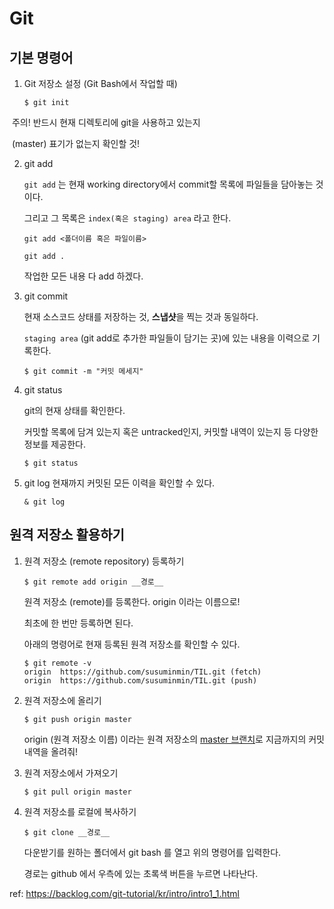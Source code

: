 # Git

## 기본 명령어

1. Git 저장소 설정 (Git Bash에서 작업할 때)	

   ```
   $ git init 	
   ```

​	주의! 반드시 현재 디렉토리에 git을 사용하고 있는지 	

​	(master) 표기가 없는지 확인할 것! 



2. git add

   `git add`  는 현재  working directory에서 commit할 목록에 파일들을 담아놓는 것이다. 

   그리고 그 목록은 `index(혹은 staging) area` 라고 한다. 

   ```
   git add <폴더이름 혹은 파일이름>
   ```

   

   ```
   git add . 
   ```

   작업한 모든 내용 다 add 하겠다.

   

3. git commit

   현재 소스코드 상태를 저장하는 것, **스냅샷**을 찍는 것과 동일하다. 

   `staging area` (git add로 추가한 파일들이 담기는 곳)에 있는 내용을 이력으로 기록한다. 

   ```
   $ git commit -m "커밋 메세지"
   ```

   

4. git status

   git의 현재 상태를 확인한다.

   커밋할 목록에 담겨 있는지 혹은 untracked인지, 커밋할 내역이 있는지 등 다양한 정보를 제공한다. 

   ```
   $ git status
   ```

   

5. git log
   현재까지 커밋된 모든 이력을 확인할 수 있다. 

   ```
   & git log
   ```

   

## 원격 저장소 활용하기 

1. 원격 저장소 (remote repository) 등록하기 

   ```
   $ git remote add origin __경로__
   ```

   원격 저장소 (remote)를 등록한다.  origin 이라는 이름으로! 

   최초에 한 번만 등록하면 된다. 

   아래의 명령어로 현재 등록된 원격 저장소를 확인할 수 있다. 

   ```
   $ git remote -v
   origin  https://github.com/susuminmin/TIL.git (fetch)
   origin  https://github.com/susuminmin/TIL.git (push)
   ```

   

2. 원격 저장소에 올리기

   ```
   $ git push origin master
   ```

   origin (원격 저장소 이름) 이라는 원격 저장소의 <u>master 브랜치</u>로 지금까지의 커밋 내역을 올려줘!

   

3. 원격 저장소에서 가져오기

   ```
   $ git pull origin master
   ```



4. 원격 저장소를 로컬에 복사하기

   ```
   $ git clone __경로__
   ```

   

   다운받기를 원하는 폴더에서 git bash 를 열고 위의 명령어를 입력한다. 

   경로는 github 에서 우측에 있는 초록색 버튼을 누르면 나타난다.



ref: https://backlog.com/git-tutorial/kr/intro/intro1_1.html









